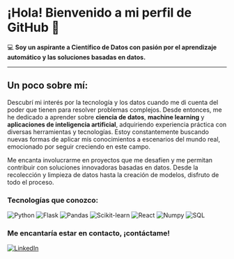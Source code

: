 # ¡Hola! Bienvenido a mi perfil de GitHub 👋

💻 **Soy un aspirante a Científico de Datos con pasión por el aprendizaje automático y las soluciones basadas en datos.**

---

## Un poco sobre mí:

Descubrí mi interés por la tecnología y los datos cuando me di cuenta del poder que tienen para resolver problemas complejos. Desde entonces, me he dedicado a aprender sobre **ciencia de datos**, **machine learning** y **aplicaciones de inteligencia artificial**, adquiriendo experiencia práctica con diversas herramientas y tecnologías. Estoy constantemente buscando nuevas formas de aplicar mis conocimientos a escenarios del mundo real, emocionado por seguir creciendo en este campo.

Me encanta involucrarme en proyectos que me desafíen y me permitan contribuir con soluciones innovadoras basadas en datos. Desde la recolección y limpieza de datos hasta la creación de modelos, disfruto de todo el proceso.


### Tecnologías que conozco:

![Python](https://img.shields.io/badge/Python-3776AB?style=for-the-badge&logo=python&logoColor=white)
![Flask](https://img.shields.io/badge/Flask-000000?style=for-the-badge&logo=flask&logoColor=white)
![Pandas](https://img.shields.io/badge/Pandas-150458?style=for-the-badge&logo=pandas&logoColor=white)
![Scikit-learn](https://img.shields.io/badge/Scikit--learn-F7931E?style=for-the-badge&logo=scikit-learn&logoColor=white)
![React](https://img.shields.io/badge/React-61DAFB?style=for-the-badge&logo=react&logoColor=black)
![Numpy](https://img.shields.io/badge/Numpy-013243?style=for-the-badge&logo=numpy&logoColor=white)
![SQL](https://img.shields.io/badge/SQL-4479A1?style=for-the-badge&logo=postgresql&logoColor=white)


### Me encantaría estar en contacto, ¡contáctame!

[![LinkedIn](https://upload.wikimedia.org/wikipedia/commons/thumb/c/ca/LinkedIn_logo_initials.png/60px-LinkedIn_logo_initials.png)](https://www.linkedin.com/in/pablo-sánchezgarcía/)

<!---
Pabarkyan/Pabarkyan is a ✨ special ✨ repository because its `README.md` (this file) appears on your GitHub profile.
You can click the Preview link to take a look at your changes.
--->

